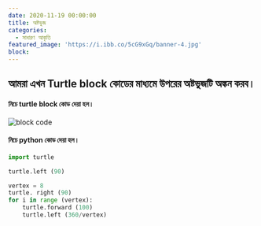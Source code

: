 ```yaml
---
date: 2020-11-19 00:00:00
title: অষ্টভুজ
categories:
  - সাধারণ আকৃতি
featured_image: 'https://i.ibb.co/5cG9xGq/banner-4.jpg'
block:
---
```

## আমরা এখন Turtle block কোডের মাধ্যমে উপরের অষ্টভুজটি অঙ্কন করব। 

#### নিচে turtle block কোড দেয়া হল।

![block code](https://i.ibb.co/TPJPGXS/figura-4.jpg)

#### নিচে python কোড দেয়া হল।

```python
import turtle

turtle.left (90)

vertex = 8
turtle. right (90)
for i in range (vertex):
    turtle.forward (100)
    turtle.left (360/vertex)    
```
